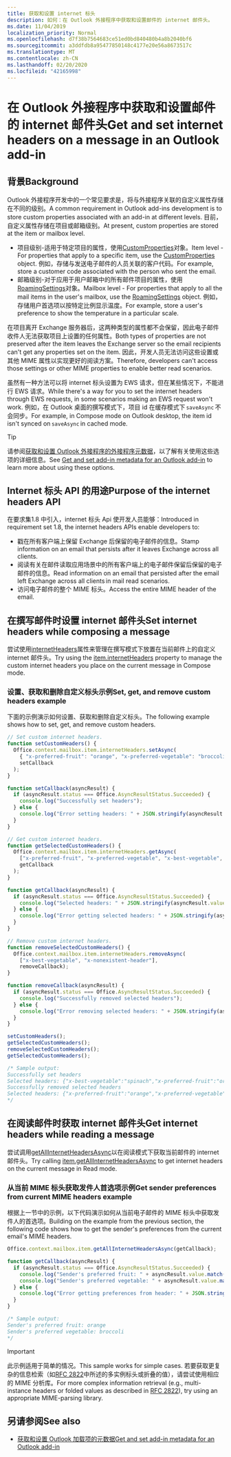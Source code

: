 ```yaml
---
title: 获取和设置 internet 标头
description: 如何：在 Outlook 外接程序中获取和设置邮件的 internet 邮件头。
ms.date: 11/04/2019
localization_priority: Normal
ms.openlocfilehash: d7f38b7564683ce51ed0bd840480b4a8b2040bf6
ms.sourcegitcommit: a3ddfdb8a95477850148c4177e20e56a8673517c
ms.translationtype: MT
ms.contentlocale: zh-CN
ms.lasthandoff: 02/20/2020
ms.locfileid: "42165998"
---
```

# <a name="get-and-set-internet-headers-on-a-message-in-an-outlook-add-in"></a><span data-ttu-id="ef1dc-103">在 Outlook 外接程序中获取和设置邮件的 internet 邮件头</span><span class="sxs-lookup"><span data-stu-id="ef1dc-103">Get and set internet headers on a message in an Outlook add-in</span></span>

## <a name="background"></a><span data-ttu-id="ef1dc-104">背景</span><span class="sxs-lookup"><span data-stu-id="ef1dc-104">Background</span></span>

<span data-ttu-id="ef1dc-105">Outlook 外接程序开发中的一个常见要求是，将与外接程序关联的自定义属性存储在不同的级别。</span><span class="sxs-lookup"><span data-stu-id="ef1dc-105">A common requirement in Outlook add-ins development is to store custom properties associated with an add-in at different levels.</span></span> <span data-ttu-id="ef1dc-106">目前，自定义属性存储在项目或邮箱级别。</span><span class="sxs-lookup"><span data-stu-id="ef1dc-106">At present, custom properties are stored at the item or mailbox level.</span></span>

- <span data-ttu-id="ef1dc-107">项目级别-适用于特定项目的属性，使用[CustomProperties](/javascript/api/outlook/office.customproperties)对象。</span><span class="sxs-lookup"><span data-stu-id="ef1dc-107">Item level - For properties that apply to a specific item, use the [CustomProperties](/javascript/api/outlook/office.customproperties) object.</span></span> <span data-ttu-id="ef1dc-108">例如，存储与发送电子邮件的人员关联的客户代码。</span><span class="sxs-lookup"><span data-stu-id="ef1dc-108">For example, store a customer code associated with the person who sent the email.</span></span>
- <span data-ttu-id="ef1dc-109">邮箱级别-对于应用于用户邮箱中的所有邮件项目的属性，使用[RoamingSettings](/javascript/api/outlook/office.roamingsettings)对象。</span><span class="sxs-lookup"><span data-stu-id="ef1dc-109">Mailbox level - For properties that apply to all the mail items in the user's mailbox, use the [RoamingSettings](/javascript/api/outlook/office.roamingsettings) object.</span></span> <span data-ttu-id="ef1dc-110">例如，存储用户首选项以按特定比例显示温度。</span><span class="sxs-lookup"><span data-stu-id="ef1dc-110">For example, store a user's preference to show the temperature in a particular scale.</span></span>

<span data-ttu-id="ef1dc-111">在项目离开 Exchange 服务器后，这两种类型的属性都不会保留，因此电子邮件收件人无法获取项目上设置的任何属性。</span><span class="sxs-lookup"><span data-stu-id="ef1dc-111">Both types of properties are not preserved after the item leaves the Exchange server so the email recipients can't get any properties set on the item.</span></span> <span data-ttu-id="ef1dc-112">因此，开发人员无法访问这些设置或其他 MIME 属性以实现更好的阅读方案。</span><span class="sxs-lookup"><span data-stu-id="ef1dc-112">Therefore, developers can't access those settings or other MIME properties to enable better read scenarios.</span></span>

<span data-ttu-id="ef1dc-113">虽然有一种方法可以将 internet 标头设置为 EWS 请求，但在某些情况下，不能进行 EWS 请求。</span><span class="sxs-lookup"><span data-stu-id="ef1dc-113">While there's a way for you to set the internet headers through EWS requests, in some scenarios making an EWS request won't work.</span></span> <span data-ttu-id="ef1dc-114">例如，在 Outlook 桌面的撰写模式下，项目 id 在缓存模式下 `saveAsync` 不会同步。</span><span class="sxs-lookup"><span data-stu-id="ef1dc-114">For example, in Compose mode on Outlook desktop, the item id isn't synced on `saveAsync` in cached mode.</span></span>

> [!TIP]
> <span data-ttu-id="ef1dc-115">请参阅[获取和设置 Outlook 外接程序的外接程序元数据](metadata-for-an-outlook-add-in.md)，以了解有关使用这些选项的详细信息。</span><span class="sxs-lookup"><span data-stu-id="ef1dc-115">See [Get and set add-in metadata for an Outlook add-in](metadata-for-an-outlook-add-in.md) to learn more about using these options.</span></span>

## <a name="purpose-of-the-internet-headers-api"></a><span data-ttu-id="ef1dc-116">Internet 标头 API 的用途</span><span class="sxs-lookup"><span data-stu-id="ef1dc-116">Purpose of the internet headers API</span></span>

<span data-ttu-id="ef1dc-117">在要求集1.8 中引入，internet 标头 Api 使开发人员能够：</span><span class="sxs-lookup"><span data-stu-id="ef1dc-117">Introduced in requirement set 1.8, the internet headers APIs enable developers to:</span></span>

- <span data-ttu-id="ef1dc-118">戳在所有客户端上保留 Exchange 后保留的电子邮件的信息。</span><span class="sxs-lookup"><span data-stu-id="ef1dc-118">Stamp information on an email that persists after it leaves Exchange across all clients.</span></span>
- <span data-ttu-id="ef1dc-119">阅读有关在邮件读取应用场景中的所有客户端上的电子邮件保留后保留的电子邮件的信息。</span><span class="sxs-lookup"><span data-stu-id="ef1dc-119">Read information on an email that persisted after the email left Exchange across all clients in mail read scenarios.</span></span>
- <span data-ttu-id="ef1dc-120">访问电子邮件的整个 MIME 标头。</span><span class="sxs-lookup"><span data-stu-id="ef1dc-120">Access the entire MIME header of the email.</span></span>

## <a name="set-internet-headers-while-composing-a-message"></a><span data-ttu-id="ef1dc-121">在撰写邮件时设置 internet 邮件头</span><span class="sxs-lookup"><span data-stu-id="ef1dc-121">Set internet headers while composing a message</span></span>

<span data-ttu-id="ef1dc-122">尝试使用[internetHeaders](/javascript/api/outlook/office.messagecompose#internetheaders)属性来管理在撰写模式下放置在当前邮件上的自定义 internet 邮件头。</span><span class="sxs-lookup"><span data-stu-id="ef1dc-122">Try using the [item.internetHeaders](/javascript/api/outlook/office.messagecompose#internetheaders) property to manage the custom internet headers you place on the current message in Compose mode.</span></span>

### <a name="set-get-and-remove-custom-headers-example"></a><span data-ttu-id="ef1dc-123">设置、获取和删除自定义标头示例</span><span class="sxs-lookup"><span data-stu-id="ef1dc-123">Set, get, and remove custom headers example</span></span>

<span data-ttu-id="ef1dc-124">下面的示例演示如何设置、获取和删除自定义标头。</span><span class="sxs-lookup"><span data-stu-id="ef1dc-124">The following example shows how to set, get, and remove custom headers.</span></span>

```js
// Set custom internet headers.
function setCustomHeaders() {
  Office.context.mailbox.item.internetHeaders.setAsync(
    { "x-preferred-fruit": "orange", "x-preferred-vegetable": "broccoli", "x-best-vegetable": "spinach" },
    setCallback
  );
}

function setCallback(asyncResult) {
  if (asyncResult.status === Office.AsyncResultStatus.Succeeded) {
    console.log("Successfully set headers");
  } else {
    console.log("Error setting headers: " + JSON.stringify(asyncResult.error));
  }
}

// Get custom internet headers.
function getSelectedCustomHeaders() {
  Office.context.mailbox.item.internetHeaders.getAsync(
    ["x-preferred-fruit", "x-preferred-vegetable", "x-best-vegetable", "x-nonexistent-header"],
    getCallback
  );
}

function getCallback(asyncResult) {
  if (asyncResult.status === Office.AsyncResultStatus.Succeeded) {
    console.log("Selected headers: " + JSON.stringify(asyncResult.value));
  } else {
    console.log("Error getting selected headers: " + JSON.stringify(asyncResult.error));
  }
}

// Remove custom internet headers.
function removeSelectedCustomHeaders() {
  Office.context.mailbox.item.internetHeaders.removeAsync(
    ["x-best-vegetable", "x-nonexistent-header"],
    removeCallback);
}

function removeCallback(asyncResult) {
  if (asyncResult.status === Office.AsyncResultStatus.Succeeded) {
    console.log("Successfully removed selected headers");
  } else {
    console.log("Error removing selected headers: " + JSON.stringify(asyncResult.error));
  }
}

setCustomHeaders();
getSelectedCustomHeaders();
removeSelectedCustomHeaders();
getSelectedCustomHeaders();

/* Sample output:
Successfully set headers
Selected headers: {"x-best-vegetable":"spinach","x-preferred-fruit":"orange","x-preferred-vegetable":"broccoli"}
Successfully removed selected headers
Selected headers: {"x-preferred-fruit":"orange","x-preferred-vegetable":"broccoli"}
*/
```

## <a name="get-internet-headers-while-reading-a-message"></a><span data-ttu-id="ef1dc-125">在阅读邮件时获取 internet 邮件头</span><span class="sxs-lookup"><span data-stu-id="ef1dc-125">Get internet headers while reading a message</span></span>

<span data-ttu-id="ef1dc-126">尝试调用[getAllInternetHeadersAsync](/javascript/api/outlook/office.messageread#getallinternetheadersasync-options--callback-)以在阅读模式下获取当前邮件的 internet 邮件头。</span><span class="sxs-lookup"><span data-stu-id="ef1dc-126">Try calling [item.getAllInternetHeadersAsync](/javascript/api/outlook/office.messageread#getallinternetheadersasync-options--callback-) to get internet headers on the current message in Read mode.</span></span>

### <a name="get-sender-preferences-from-current-mime-headers-example"></a><span data-ttu-id="ef1dc-127">从当前 MIME 标头获取发件人首选项示例</span><span class="sxs-lookup"><span data-stu-id="ef1dc-127">Get sender preferences from current MIME headers example</span></span>

<span data-ttu-id="ef1dc-128">根据上一节中的示例，以下代码演示如何从当前电子邮件的 MIME 标头中获取发件人的首选项。</span><span class="sxs-lookup"><span data-stu-id="ef1dc-128">Building on the example from the previous section, the following code shows how to get the sender's preferences from the current email's MIME headers.</span></span>

```js
Office.context.mailbox.item.getAllInternetHeadersAsync(getCallback);

function getCallback(asyncResult) {
  if (asyncResult.status === Office.AsyncResultStatus.Succeeded) {
    console.log("Sender's preferred fruit: " + asyncResult.value.match(/x-preferred-fruit:.*/gim)[0].slice(19));
    console.log("Sender's preferred vegetable: " + asyncResult.value.match(/x-preferred-vegetable:.*/gim)[0].slice(23));
  } else {
    console.log("Error getting preferences from header: " + JSON.stringify(asyncResult.error));
  }
}

/* Sample output:
Sender's preferred fruit: orange
Sender's preferred vegetable: broccoli
*/
```

> [!IMPORTANT]
> <span data-ttu-id="ef1dc-129">此示例适用于简单的情况。</span><span class="sxs-lookup"><span data-stu-id="ef1dc-129">This sample works for simple cases.</span></span> <span data-ttu-id="ef1dc-130">若要获取更复杂的信息检索（如[RFC 2822](https://tools.ietf.org/html/rfc2822)中所述的多实例标头或折叠的值），请尝试使用相应的 MIME 分析库。</span><span class="sxs-lookup"><span data-stu-id="ef1dc-130">For more complex information retrieval (e.g., multi-instance headers or folded values as described in [RFC 2822](https://tools.ietf.org/html/rfc2822)), try using an appropriate MIME-parsing library.</span></span>

## <a name="see-also"></a><span data-ttu-id="ef1dc-131">另请参阅</span><span class="sxs-lookup"><span data-stu-id="ef1dc-131">See also</span></span>

- [<span data-ttu-id="ef1dc-132">获取和设置 Outlook 加载项的元数据</span><span class="sxs-lookup"><span data-stu-id="ef1dc-132">Get and set add-in metadata for an Outlook add-in</span></span>](metadata-for-an-outlook-add-in.md)
